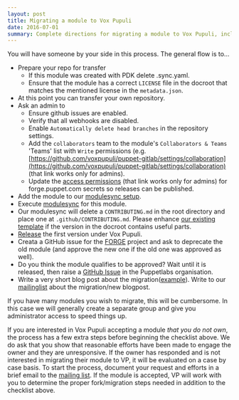 ```yaml
---
layout: post
title: Migrating a module to Vox Pupuli
date: 2016-07-01
summary: Complete directions for migrating a module to Vox Pupuli, including the process for forking and assuming ownership of an abandoned module.
---
```


You will have someone by your side in this process. The general flow is to…

* Prepare your repo for transfer
    * If this module was created with PDK delete .sync.yaml.
    * Ensure that the module has a correct `LICENSE` file in the docroot that matches the mentioned license in the `metadata.json`.
* At this point you can transfer your own repository.
* Ask an admin to
    * Ensure github issues are enabled.
    * Verify that all webhooks are disabled.
    * Enable `Automatically delete head branches` in the repository settings.
    * Add the `collaborators` team to the module's `Collaborators & Teams` 'Teams' list with `Write` permissions (e.g. [https://github.com/voxpupuli/puppet-gitlab/settings/collaboration](https://github.com/voxpupuli/puppet-gitlab/settings/collaboration) (that link works only for admins).
    * Update the [access permissions](https://github.com/organizations/voxpupuli/settings/secrets/actions) (that link works only for admins) for forge.puppet.com secrets so releases can be published.
* Add the module to our [modulesync setup][managed_modules].
* Execute [modulesync][msync] for this module.
* Our modulesync will delete a `CONTRIBUTING.md` in the root directory and place one at `.github/CONTRIBUTING.md`. Please enhance [our existing template][template] if the version in the docroot contains useful parts.
* [Release][release] the first version under Vox Pupuli.
* Creata a GitHub issue for the [FORGE][forge] project and ask to deprecate the old module (and approve the new one if the old one was approved as well).
* Do you think the module qualifies to be approved? Wait until it is released, then raise a [GitHub Issue][approve] in the Puppetlabs organisation.
* Write a very short blog post about the migration([example][example]). Write to our [mailinglist](mailto:voxpupuli@groups.io) about the migration/new blogpost.

If you have many modules you wish to migrate, this will be cumbersome.
In this case we will generally create a separate group and give you
administrator access to speed things up.

If you are interested in Vox Pupuli accepting a module *that you do not own*, the process has a few extra steps before beginning the checklist above.
We do ask that you show that reasonable efforts have been made to engage the owner and they are unresponsive.
If the owner has responded and is not interested in migrating their module to VP, it will be evaluated on a case by case basis.
To start the process, document your request and efforts in a brief email to the [mailing list](https://groups.io/g/voxpupuli/).
If the module is accepted, VP will work with you to determine the proper fork/migration steps needed in addition to the checklist above.

[managed_modules]: https://github.com/voxpupuli/modulesync_config/blob/master/managed_modules.yml
[msync]: https://github.com/voxpupuli/modulesync_config#modulesync-configs
[release]: https://voxpupuli.org/docs/releasing_version/
[template]: https://github.com/voxpupuli/modulesync_config/blob/master/moduleroot/.github/CONTRIBUTING.md.erb
[forge]: https://github.com/puppetlabs/forge_issues/issues/new/choose
[approve]: https://github.com/puppetlabs/puppet-approved-modules/issues/new?assignees=&labels=&template=puppet-approved-modules.md&title=
[example]: https://github.com/voxpupuli/voxpupuli.github.io/blob/master/_posts/2023-12-05-nsswitch-migration.md

